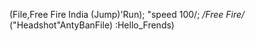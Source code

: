 (File,Free Fire India
(Jump)'Run); 
"speed 100/;
*/Free Fire/*
("Headshot"AntyBanFile)
:Hello_Frends)


